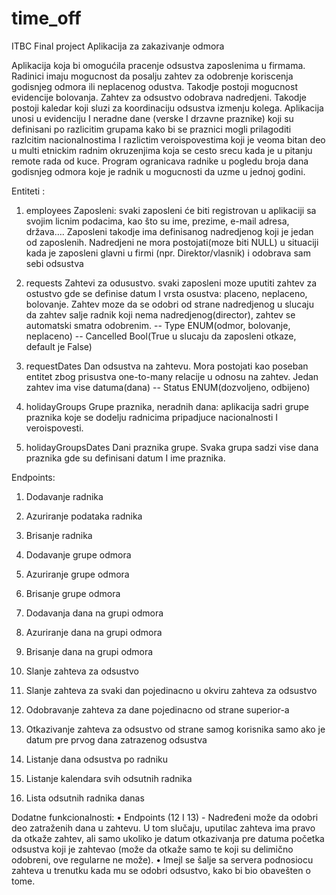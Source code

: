 # time_off
ITBC Final project
Aplikacija za zakazivanje odmora

Aplikacija koja bi omogućila pracenje odsustva zaposlenima u firmama. 
Radinici imaju mogucnost da posalju zahtev za odobrenje koriscenja godisnjeg odmora ili neplacenog odustva.
Takodje postoji mogucnost evidencije bolovanja. Zahtev za odsustvo odobrava nadredjeni. Takodje postoji kaledar koji sluzi 
za koordinaciju odsustva izmenju kolega. Aplikacija unosi u evidenciju I neradne dane (verske I drzavne praznike) 
koji su definisani po razlicitim grupama kako bi se praznici mogli prilagoditi razlcitim nacionalnostima I razlictim 
veroispovestima koji je veoma bitan deo u multi etnickim radnim okruzenjima koja se cesto srecu kada je u pitanju remote rada od kuce.
Program ogranicava radnike u pogledu broja dana godisnjeg odmora koje je radnik u mogucnosti da uzme u jednoj godini.  


Entiteti :

1.	employees
Zaposleni: svaki zaposleni će biti registrovan u aplikaciji sa svojim licnim podacima, kao što su ime, prezime, e-mail adresa, država….
Zaposleni takodje ima definisanog nadredjenog koji je jedan od zaposlenih. Nadredjeni ne mora postojati(moze biti NULL) u situaciji 
kada je zaposleni glavni u firmi (npr. Direktor/vlasnik) i odobrava sam sebi odsustva

2.	requests
Zahtevi za odusustvo. svaki zaposleni moze uputiti zahtev za ostustvo gde se definise datum I 
vrsta osustva: placeno, neplaceno, bolovanje. Zahtev moze da se odobri od strane nadredjenog u 
slucaju da zahtev salje radnik koji nema nadredjenog(director), zahtev se automatski smatra odobrenim.
-- Type ENUM(odmor, bolovanje, neplaceno)
-- Cancelled Bool(True u slucaju da zaposleni otkaze, default je False)

3.	requestDates
Dan odsustva na zahtevu. Mora postojati kao poseban entitet zbog prisustva one-to-many relacije u odnosu na zahtev. 
Jedan zahtev ima vise datuma(dana) 
-- Status ENUM(dozvoljeno, odbijeno) 

4.	holidayGroups
Grupe praznika, neradnih dana: aplikacija sadri grupe praznika koje se dodelju radnicima pripadjuce nacionalnosti I veroispovesti. 

5.	holidayGroupsDates
Dani praznika grupe. Svaka grupa sadzi vise dana praznika gde su definisani datum I ime praznika. 



Endpoints:

1.	Dodavanje radnika
2.	Azuriranje podataka radnika
3.	Brisanje radnika

4.	Dodavanje grupe odmora
5.	Azuriranje grupe odmora
6.	Brisanje grupe odmora

7.	Dodavanja dana na grupi odmora
8.	Azuriranje dana na grupi odmora
9.	Brisanje dana na grupi odmora

10.	Slanje zahteva za odsustvo

11.	Slanje zahteva za svaki dan pojedinacno u okviru zahteva za odsustvo
12.	Odobravanje zahteva za dane pojedinacno od strane superior-a
13.	Otkazivanje zahteva za odsustvo od strane samog korisnika samo ako je datum pre prvog dana zatrazenog odsustva
14.	Listanje dana odsustva po radniku
15.	Listanje kalendara svih odsutnih radnika
16.	Lista odsutnih radnika danas

Dodatne funkcionalnosti:
•	Endpoints (12 I 13) - Nadređeni može da odobri deo zatraženih dana u zahtevu. U tom slučaju, uputilac zahteva 
  ima pravo da otkaže zahtev, ali samo ukoliko je datum otkazivanja pre datuma početka odsustva koji je zahtevao 
  (može da otkaže samo te koji su delimično odobreni, ove regularne ne može).
•	Imejl se šalje sa servera podnosiocu zahteva u trenutku kada mu se odobri odsustvo, kako bi bio obavešten o tome.

